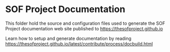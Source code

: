 # SOF Project Documentation

This folder hold the source and configuration files used to generate the
SOF Project documentation web site published to
https://thesofproject.github.io

Learn how to setup and generate documentation by reading
https://thesofproject.github.io/latest/contribute/process/docbuild.html
